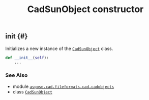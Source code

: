 ﻿---
title: CadSunObject constructor
second_title: Aspose.CAD for Python via .NET API References
description: 
type: docs
weight: 10
url: /python-net/aspose.cad.fileformats.cad.cadobjects/cadsunobject/__init__/
is_root: false
---

## __init__ {#}

Initializes a new instance of the [`CadSunObject`](/cad/python-net/aspose.cad.fileformats.cad.cadobjects/cadsunobject) class.



```python
def __init__(self):
    ...
```





### See Also
* module [`aspose.cad.fileformats.cad.cadobjects`](../../)
* class [`CadSunObject`](/cad/python-net/aspose.cad.fileformats.cad.cadobjects/cadsunobject)
